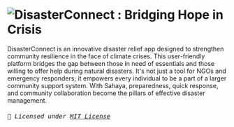 # ![<samp>DisasterConnect : Bridging Hope in Crisis</samp>](https://github.com/lokeshgaddam20/DisConnect/assets/115930003/1b58e84c-4563-46a2-b19b-5785c5519989)

DisasterConnect is an innovative disaster relief app designed to strengthen community resilience in the face of climate crises. This user-friendly platform bridges the gap between those in need of essentials and those willing to offer help during natural disasters. It's not just a tool for NGOs and emergency responders; it empowers every individual to be a part of a larger community support system. With Sahaya, preparedness, quick response, and community collaboration become the pillars of effective disaster management.

<samp>
<h6> <samp>


📜 Licensed under [MIT License](./LICENSE) <br>

</samp>
</h6>
